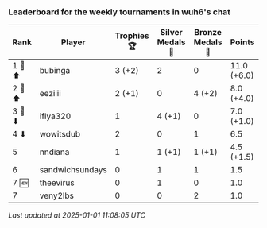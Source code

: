 ### Leaderboard for the weekly tournaments in wuh6's chat
| Rank | Player | Trophies 🏆 | Silver Medals 🥈 | Bronze Medals 🥉 | Points |
|------|--------|-------------|------------------|------------------|--------|
| 1 🥇 ⬆| bubinga | 3 (+2) | 2 | 0 | 11.0 (+6.0) |
| 2 🥈 ⬆| eeziiii | 2 (+1) | 0 | 4 (+2) | 8.0 (+4.0) |
| 3 🥉 ⬇| iflya320 | 1 | 4 (+1) | 0 | 7.0 (+1.0) |
| 4 ⬇| wowitsdub | 2 | 0 | 1 | 6.5 |
| 5 | nndiana | 1 | 1 (+1) | 1 (+1) | 4.5 (+1.5) |
| 6 | sandwichsundays | 0 | 1 | 1 | 1.5 |
| 7 🆕| theevirus | 0 | 1 | 0 | 1.0 |
| 7 | veny2lbs | 0 | 0 | 2 | 1.0 |

_Last updated at 2025-01-01 11:08:05 UTC_
